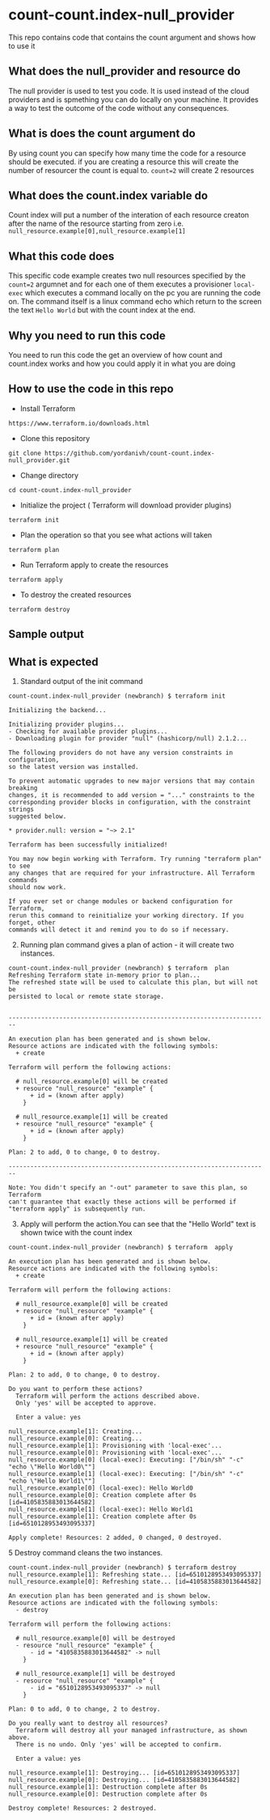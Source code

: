 # count-count.index-null_provider
This repo contains code that contains the count argument and shows how to use it

## What does the null_provider and resource do

The null provider is used to test you code. It is used instead of the cloud providers and is spmething you can do locally on your machine. It provides a way to test the outcome of the code without any consequences.

## What is does the count argument do

By using count you can specify how many time the code for a resource should be executed.
if you are creating a resource this will create the number of resourcer the count is equal to.
`count=2` will create 2 resources

## What does the count.index variable do

Count index will put a number of the interation of each resource creaton after the name of the resource starting from zero
i.e. `null_resource.example[0],null_resource.example[1]`

## What this code does

This specific code example creates two null resources specified by the `count=2` argumnet and for each one of them executes a provisioner `local-exec` which executes a command locally on the pc you are running the code on. The command itself is a linux command echo which return to the screen the text `Hello World` but with the count index at the end.

## Why you need to run this code

You need to run this code the get an overview of how count and count.index works and how you could apply it in what you are doing

## How to use the code in this repo

 * Install Terraform
 ```
 https://www.terraform.io/downloads.html
 ```
 
 * Clone this repository
 ```
 git clone https://github.com/yordanivh/count-count.index-null_provider.git
 ```
 
 * Change directory
 ```
 cd count-count.index-null_provider
 ```
 
 * Initialize the project ( Terraform will download provider plugins)
 
 ```
 terraform init
 ```
 
 * Plan the operation so that you see what actions will taken
 
 ```
 terraform plan
 ```
 
 * Run Terraform apply to create the resources
 ```
 terraform apply
 ```

* To destroy the created resources

 ```
 terraform destroy
 ```

## Sample output
## What is expected

1. Standard output of the init command
```
count-count.index-null_provider (newbranch) $ terraform init

Initializing the backend...

Initializing provider plugins...
- Checking for available provider plugins...
- Downloading plugin for provider "null" (hashicorp/null) 2.1.2...

The following providers do not have any version constraints in configuration,
so the latest version was installed.

To prevent automatic upgrades to new major versions that may contain breaking
changes, it is recommended to add version = "..." constraints to the
corresponding provider blocks in configuration, with the constraint strings
suggested below.

* provider.null: version = "~> 2.1"

Terraform has been successfully initialized!

You may now begin working with Terraform. Try running "terraform plan" to see
any changes that are required for your infrastructure. All Terraform commands
should now work.

If you ever set or change modules or backend configuration for Terraform,
rerun this command to reinitialize your working directory. If you forget, other
commands will detect it and remind you to do so if necessary.
```
2. Running plan command gives a plan of action - it will create two instances.
```
count-count.index-null_provider (newbranch) $ terraform  plan
Refreshing Terraform state in-memory prior to plan...
The refreshed state will be used to calculate this plan, but will not be
persisted to local or remote state storage.


------------------------------------------------------------------------

An execution plan has been generated and is shown below.
Resource actions are indicated with the following symbols:
  + create

Terraform will perform the following actions:

  # null_resource.example[0] will be created
  + resource "null_resource" "example" {
      + id = (known after apply)
    }

  # null_resource.example[1] will be created
  + resource "null_resource" "example" {
      + id = (known after apply)
    }

Plan: 2 to add, 0 to change, 0 to destroy.

------------------------------------------------------------------------

Note: You didn't specify an "-out" parameter to save this plan, so Terraform
can't guarantee that exactly these actions will be performed if
"terraform apply" is subsequently run.
```
3. Apply will perform the action.You can see that the "Hello World" text is shown twice with the count index
```
count-count.index-null_provider (newbranch) $ terraform  apply

An execution plan has been generated and is shown below.
Resource actions are indicated with the following symbols:
  + create

Terraform will perform the following actions:

  # null_resource.example[0] will be created
  + resource "null_resource" "example" {
      + id = (known after apply)
    }

  # null_resource.example[1] will be created
  + resource "null_resource" "example" {
      + id = (known after apply)
    }

Plan: 2 to add, 0 to change, 0 to destroy.

Do you want to perform these actions?
  Terraform will perform the actions described above.
  Only 'yes' will be accepted to approve.

  Enter a value: yes

null_resource.example[1]: Creating...
null_resource.example[0]: Creating...
null_resource.example[1]: Provisioning with 'local-exec'...
null_resource.example[0]: Provisioning with 'local-exec'...
null_resource.example[0] (local-exec): Executing: ["/bin/sh" "-c" "echo \"Hello World0\""]
null_resource.example[1] (local-exec): Executing: ["/bin/sh" "-c" "echo \"Hello World1\""]
null_resource.example[0] (local-exec): Hello World0
null_resource.example[0]: Creation complete after 0s [id=4105835883013644582]
null_resource.example[1] (local-exec): Hello World1
null_resource.example[1]: Creation complete after 0s [id=6510128953493095337]

Apply complete! Resources: 2 added, 0 changed, 0 destroyed.
```
5 Destroy command cleans the two instances.
```
count-count.index-null_provider (newbranch) $ terraform destroy
null_resource.example[1]: Refreshing state... [id=6510128953493095337]
null_resource.example[0]: Refreshing state... [id=4105835883013644582]

An execution plan has been generated and is shown below.
Resource actions are indicated with the following symbols:
  - destroy

Terraform will perform the following actions:

  # null_resource.example[0] will be destroyed
  - resource "null_resource" "example" {
      - id = "4105835883013644582" -> null
    }

  # null_resource.example[1] will be destroyed
  - resource "null_resource" "example" {
      - id = "6510128953493095337" -> null
    }

Plan: 0 to add, 0 to change, 2 to destroy.

Do you really want to destroy all resources?
  Terraform will destroy all your managed infrastructure, as shown above.
  There is no undo. Only 'yes' will be accepted to confirm.

  Enter a value: yes

null_resource.example[1]: Destroying... [id=6510128953493095337]
null_resource.example[0]: Destroying... [id=4105835883013644582]
null_resource.example[1]: Destruction complete after 0s
null_resource.example[0]: Destruction complete after 0s

Destroy complete! Resources: 2 destroyed.
```





